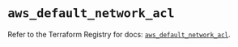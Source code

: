 # `aws_default_network_acl`

Refer to the Terraform Registry for docs: [`aws_default_network_acl`](https://registry.terraform.io/providers/hashicorp/aws/3.76.1/docs/resources/default_network_acl).
